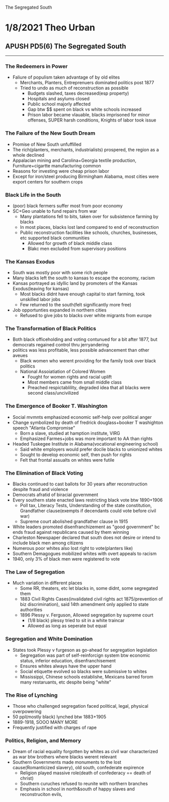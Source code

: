 The Segregated South

# 1/8/2021 Theo Urban
## APUSH PD5(6) The Segregated South
***
### The Redeemers in Power
 - Faliure of populism taken advantage of by old elites
	 - Merchants, Planters, Entreprenuers dominated politics post 1877
	 - Tried to undo as much of reconstruction as possible
		 - Budgets slashed, taxes decreased(esp property)
		 - Hospitals and asylums closed
		 - Public school majorly affected
		 - Gap btw $$ spent on black vs white schools increased
		 - Prison labor became vlauable, blacks imprisoned for minor offenses, SUPER harsh conditions, Knights of labor took issue

### The Failure of the New South Dream
 - Promise of New South unfuffilled
 - The rich(planters, merchants, industrialists) prospered, the region as a whole declined
 - Appalacian mining and Carolina+Georgia textile production, Furniture+cigartte manufacturing common
 - Reasons for investing were cheap prison labor
 - Except for iron/steel producing Birmingham Alabama, most cities were export centers for southern crops

### Black Life in the South
 - (poor) black fermers suffer most from poor economy
 - SC+Geo unable to fund repairs from war
	 - Many plantations fell to bits, taken over for subsistence farming by blacks
	 - In most places, blacks lost land compared to end of reconstruction
	 - Public reconstruction facilities like schools, churches, businesses, etc supported black communities
		 - Allowed for growth of black middle class
		 - Blakc men excluded from supervisory positions

### The Kansas Exodus
 - South was mostly poor with some rich people
 - Many blacks left the south to kansas to escape the economy, racism
 - Kansas portrayed as idyllic land by promoters of the Kansas Exodus(leaving for kansas)
	 - Most blacks didnt have enough capital to start farming, took unskilled labor jobs
	 - Few returned to the south(felt significantly more free)
 - Job opportunties expanded in northern cities
	 - Refused to give jobs to blacks over white migrants from europe

### The Transformation of Black Politics
 - Both black officeholding and voting contunued for a bit after 1877, but democrats regained control thru jerryandering
 - politics was less profitable, less possible advancement than other aveues
	 - Black women who werent providing for the family took over black politics
	 - National Assoiatiation of Colored Women
		 - Fought for women rights and racial uplift
		 - Most members came from small middle class
		 - Preached respictablility, degraded idea that all blacks were second class/uncivilized

### The Emergence of Booker T. Washington
 - Social mvmnts emphasized economic self-help over political anger
 - Change symbolized by death of fredrick douglass+booker T washighton speech "Atlanta Compromise"
	 - Born a slave, studied at hamption institute, VIRG
	 - Emphasized Farmes+jobs was more important to AA than rights
 - Headed Tuskegee Institute in Alabama(vocational engineering school)
	 - Said white employers would prefer docile blacks to unionized whites
	 - Sought to develop economic self, then push for rights
	 - Felt that frontal assualts on whites were futile

### The Elimination of Black Voting
 - Blacks continued to cast ballots for 30 years after reconstruction despite fraud and violence
 - Democrats afratid of biracial government
 - Every southern state enacted laws restricting black vote btw 1890+1906
	 - Poll tax, Literacy Tests, Understanding of the state constitution, Grandfather clause(exempts if decendants could vote before civil war)
	 - Supreme court abolished grandfather clause in 1915
 - White leaders promoted disenfranchizement as "good government" bc ends fraud against republicans caused by them winning
 - Charleston Newspaper declared that south does not desire or intend to include black men among citizens
 - Numerous poor whites also lost right to vote(planters like)
 - Southern Demagogues mobilized whites with overt appeals to racism
 - 1940, only 3% of black men were registered to vote

### The Law of Segregation
 - Much variation in different places
	 - Some RR, theaters, etc let blacks in, some didnt, some segregated them
	 - 1883 Civil Rights Cases(invalidated civil rights act 1875/prevention of biz discrimination), said 14th amendment only applied to state authorities
	 - 1896 Plessy v. Ferguson, Allowed segregation by supreme court
		 - (1/8 black) plessy tried to sit in a white traincar
		 - Allowed as long as seperate but equal

### Segregation and White Domination
 - States took Plessy v furgeson as go-ahead for segregation legislation
	 - Segregation was part of self-reinforcign system btw economic status, inferior education, disenfranchisement
	 - Ensures whites always have the upper hand
	 - Social etiquette evolved so blacks were submissive to whites
	 - Mississippi, Chinese schools establishe, Mexicans barred forom many restaruants, etc despite being "white"

### The Rise of Lynching
 - Those who challenged segregation faced political, legal, physical overpowering
 - 50 ppl(mostly black) lynched btw 1883+1905
 - 1889-1918, SOOO MANY MORE
 - Frequently justified with charges of rape

### Politics, Religion, and Memory
 - Dream of racial equality forgotten by whites as civil war characterized as war btw brothers where blacks werent relevant
 - Southern Governments made monuments to the lost cause(Romanticized slavery), old south, confederate expirence
	 - Religion played massive role(death of confederacy == death of christ)
	 - Southern curuches refused to reunite with northern branches
	 - Emphasis in school in north&south of happy slaves and reconstruciton evils, 